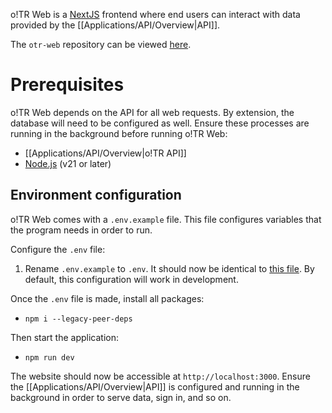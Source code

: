 o!TR Web is a [NextJS](https://nextjs.org/) frontend where end users can interact with data provided by the [[Applications/API/Overview|API]].

The `otr-web` repository can be viewed [here](https://github.com/osu-tournament-rating/otr-web).

# Prerequisites

o!TR Web depends on the API for all web requests. By extension, the database will need to be configured as well. Ensure these processes are running in the background before running o!TR Web:

- [[Applications/API/Overview|o!TR API]]
- [Node.js](https://nodejs.org/en) (v21 or later)

## Environment configuration

o!TR Web comes with a `.env.example` file. This file configures variables that the program needs in order to run.

Configure the `.env` file:

1. Rename `.env.example` to `.env`. It should now be identical to [this file](https://github.com/osu-tournament-rating/otr-web/blob/master/.env.example). By default, this configuration will work in development.

Once the `.env` file is made, install all packages:

- `npm i --legacy-peer-deps`

Then start the application:

- `npm run dev`

The website should now be accessible at `http://localhost:3000`. Ensure the [[Applications/API/Overview|API]] is configured and running in the background in order to serve data, sign in, and so on.
